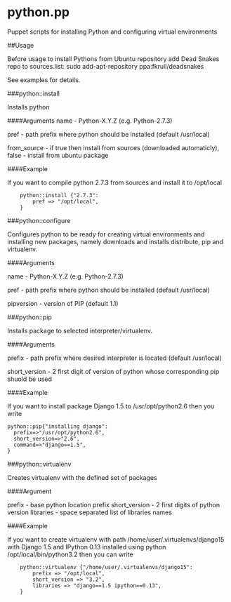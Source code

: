 python.pp
=========

Puppet scripts for installing Python and configuring virtual environments


##Usage

Before usage to install Pythons from Ubuntu repository add Dead Snakes repo to sources.list:
sudo add-apt-repository ppa:fkrull/deadsnakes


See examples for details.


###python::install

Installs python 

####Arguments
name - Python-X.Y.Z (e.g. Python-2.7.3)

pref - path prefix where python should be installed (default /usr/local)

from_source - if true then install from sources (downloaded automaticly), false - install from ubuntu package

####Example

If you want to compile python 2.7.3 from sources and install it to /opt/local 

        python::install {"2.7.3": 
            pref => "/opt/local",
        }

###python::configure

Configures python to be ready for creating virtual environments and installing new packages, namely downloads and installs
distribute, pip and virtualenv.

####Arguments

name - Python-X.Y.Z (e.g. Python-2.7.3)

pref - path prefix where python should be installed (default /usr/local)

pipversion - version of PIP (default 1.1)


###python::pip

Installs package to selected interpreter/virtualenv.

####Arguments

prefix - path prefix where desired interpreter is located (default /usr/local)

short_version - 2 first digit of version of python whose corresponding pip shuold be used

####Example

If you want to install package Django 1.5 to /usr/opt/python2.6 then you write 

    python::pip{"installing django":
      prefix=>"/usr/opt/python2.6",
      short_version=>"2.6",
      command=>"django==1.5",
    }

###python::virtualenv

Creates virtualenv with the defined set of packages

####Argument

prefix - base python location prefix
short_version - 2 first digits of python version 
libraries - space separated list of libraries names

####Example

If you want to create virtualenv with path /home/user/.virtualenvs/django15 with Django 1.5 and IPython 0.13 installed using python 
/opt/local/bin/python3.2 then you can write

        python::virtualenv {"/home/user/.virtualenvs/django15":
            prefix => "/opt/local",
            short_version => "3.2",
            libraries => "django==1.5 ipython==0.13",
        }

        






